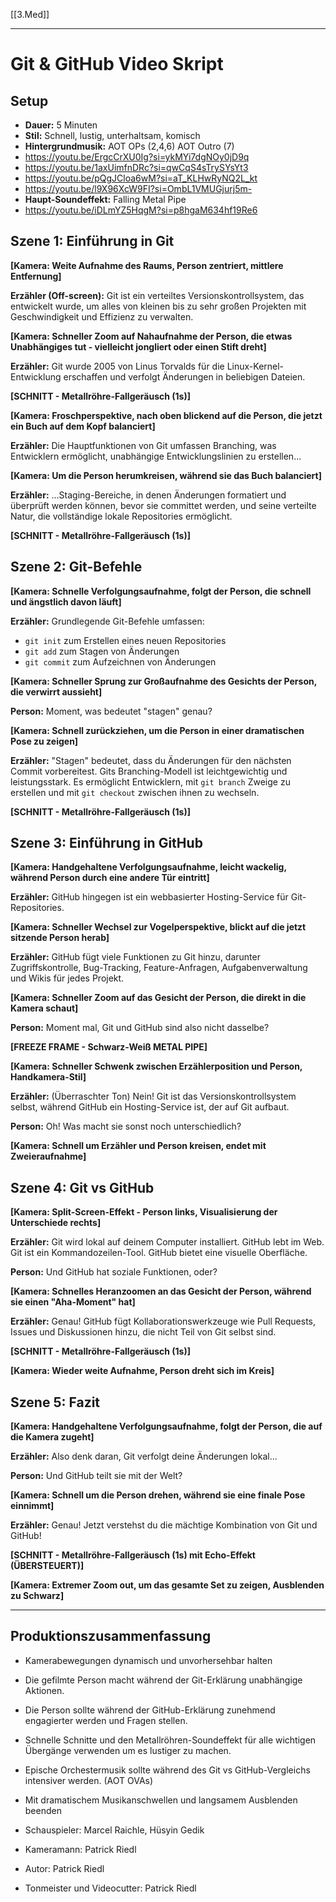 [[3.Med]]
___
# Git & GitHub Video Skript 

## Setup
- **Dauer:** 5 Minuten
- **Stil:** Schnell, lustig, unterhaltsam, komisch
- **Hintergrundmusik:** AOT OPs (2,4,6) AOT Outro (7)
- https://youtu.be/ErgcCrXU0Ig?si=ykMYi7dgNOy0jD9q
- https://youtu.be/1axUimfnDRc?si=qwCqS4sTrySYsYt3
- https://youtu.be/pQgJCloa6wM?si=aT_KLHwRyNQ2L_kt
- https://youtu.be/l9X96XcW9FI?si=OmbL1VMUGjurj5m-
- **Haupt-Soundeffekt:** Falling Metal Pipe
- https://youtu.be/iDLmYZ5HqgM?si=p8hgaM634hf19Re6
## Szene 1: Einführung in Git
**[Kamera: Weite Aufnahme des Raums, Person zentriert, mittlere Entfernung]**

**Erzähler (Off-screen):** Git ist ein verteiltes Versionskontrollsystem, das entwickelt wurde, um alles von kleinen bis zu sehr großen Projekten mit Geschwindigkeit und Effizienz zu verwalten.

**[Kamera: Schneller Zoom auf Nahaufnahme der Person, die etwas Unabhängiges tut - vielleicht jongliert oder einen Stift dreht]**

**Erzähler:** Git wurde 2005 von Linus Torvalds für die Linux-Kernel-Entwicklung erschaffen und verfolgt Änderungen in beliebigen Dateien.

**[SCHNITT - Metallröhre-Fallgeräusch (1s)]**

**[Kamera: Froschperspektive, nach oben blickend auf die Person, die jetzt ein Buch auf dem Kopf balanciert]**

**Erzähler:** Die Hauptfunktionen von Git umfassen Branching, was Entwicklern ermöglicht, unabhängige Entwicklungslinien zu erstellen...

**[Kamera: Um die Person herumkreisen, während sie das Buch balanciert]**

**Erzähler:** ...Staging-Bereiche, in denen Änderungen formatiert und überprüft werden können, bevor sie committet werden, und seine verteilte Natur, die vollständige lokale Repositories ermöglicht.

**[SCHNITT - Metallröhre-Fallgeräusch (1s)]**
## Szene 2: Git-Befehle
**[Kamera: Schnelle Verfolgungsaufnahme, folgt der Person, die schnell und ängstlich davon läuft]**

**Erzähler:** Grundlegende Git-Befehle umfassen:
- `git init` zum Erstellen eines neuen Repositories
- `git add` zum Stagen von Änderungen
- `git commit` zum Aufzeichnen von Änderungen

**[Kamera: Schneller Sprung zur Großaufnahme des Gesichts der Person, die verwirrt aussieht]**

**Person:** Moment, was bedeutet "stagen" genau?

**[Kamera: Schnell zurückziehen, um die Person in einer dramatischen Pose zu zeigen]**

**Erzähler:** "Stagen" bedeutet, dass du Änderungen für den nächsten Commit vorbereitest. Gits Branching-Modell ist leichtgewichtig und leistungsstark. Es ermöglicht Entwicklern, mit `git branch` Zweige zu erstellen und mit `git checkout` zwischen ihnen zu wechseln.

**[SCHNITT - Metallröhre-Fallgeräusch (1s)]**
## Szene 3: Einführung in GitHub
**[Kamera: Handgehaltene Verfolgungsaufnahme, leicht wackelig, während Person durch eine andere Tür eintritt]**

**Erzähler:** GitHub hingegen ist ein webbasierter Hosting-Service für Git-Repositories.

**[Kamera: Schneller Wechsel zur Vogelperspektive, blickt auf die jetzt sitzende Person herab]**

**Erzähler:** GitHub fügt viele Funktionen zu Git hinzu, darunter Zugriffskontrolle, Bug-Tracking, Feature-Anfragen, Aufgabenverwaltung und Wikis für jedes Projekt.

**[Kamera: Schneller Zoom auf das Gesicht der Person, die direkt in die Kamera schaut]**

**Person:** Moment mal, Git und GitHub sind also nicht dasselbe?

**[FREEZE FRAME - Schwarz-Weiß METAL PIPE]**

**[Kamera: Schneller Schwenk zwischen Erzählerposition und Person, Handkamera-Stil]**

**Erzähler:** (Überraschter Ton) Nein! Git ist das Versionskontrollsystem selbst, während GitHub ein Hosting-Service ist, der auf Git aufbaut.

**Person:** Oh! Was macht sie sonst noch unterschiedlich?

**[Kamera: Schnell um Erzähler und Person kreisen, endet mit Zweieraufnahme]**
## Szene 4: Git vs GitHub
**[Kamera: Split-Screen-Effekt - Person links, Visualisierung der Unterschiede rechts]**

**Erzähler:** Git wird lokal auf deinem Computer installiert. GitHub lebt im Web. Git ist ein Kommandozeilen-Tool. GitHub bietet eine visuelle Oberfläche.

**Person:** Und GitHub hat soziale Funktionen, oder?

**[Kamera: Schnelles Heranzoomen an das Gesicht der Person, während sie einen "Aha-Moment" hat]**

**Erzähler:** Genau! GitHub fügt Kollaborationswerkzeuge wie Pull Requests, Issues und Diskussionen hinzu, die nicht Teil von Git selbst sind.

**[SCHNITT - Metallröhre-Fallgeräusch (1s)]**

**[Kamera: Wieder weite Aufnahme, Person dreht sich im Kreis]**
## Szene 5: Fazit
**[Kamera: Handgehaltene Verfolgungsaufnahme, folgt der Person, die auf die Kamera zugeht]**

**Erzähler:** Also denk daran, Git verfolgt deine Änderungen lokal...

**Person:** Und GitHub teilt sie mit der Welt?

**[Kamera: Schnell um die Person drehen, während sie eine finale Pose einnimmt]**

**Erzähler:** Genau! Jetzt verstehst du die mächtige Kombination von Git und GitHub!

**[SCHNITT - Metallröhre-Fallgeräusch (1s) mit Echo-Effekt (ÜBERSTEUERT)]**

**[Kamera: Extremer Zoom out, um das gesamte Set zu zeigen, Ausblenden zu Schwarz]**

---
## Produktionszusammenfassung

- Kamerabewegungen dynamisch und unvorhersehbar halten
- Die gefilmte Person macht während der Git-Erklärung unabhängige Aktionen.
- Die Person sollte während der GitHub-Erklärung zunehmend engagierter werden und Fragen stellen.
- Schnelle Schnitte und den Metallröhren-Soundeffekt für alle wichtigen Übergänge verwenden um es lustiger zu machen.
- Epische Orchestermusik sollte während des Git vs GitHub-Vergleichs intensiver werden. (AOT OVAs)
- Mit dramatischem Musikanschwellen und langsamem Ausblenden beenden


- Schauspieler: Marcel Raichle, Hüsyin Gedik
- Kameramann: Patrick Riedl
- Autor: Patrick Riedl
- Tonmeister und Videocutter: Patrick Riedl